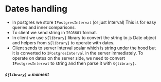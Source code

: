 # Dates handling

- In postgres we store `IPostgresInterval` (or just Interval)
  This is for easy queries and inner comparisons.
- To client we send string in `ISO8601` format.
- In client we use `${library}` library to convert the string to js Date object and helpers from `${library}` to operate with dates.
- Client sends to server Interval scalar which is string under the hood but it is converted to `IPostgresInterval` in the server immediately.
  To operate on dates on the server side, we need to convert `IPostgresInterval` to string and then parse it with `${library}`.

##### `${library}` = moment
